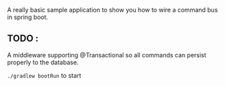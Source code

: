 
A really basic sample application to show you how to wire a command bus in spring boot.

## TODO :
 A middleware supporting @Transactional so all commands can persist properly to the database.
 

`./gradlew bootRun` to start